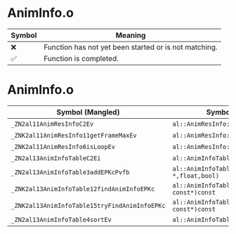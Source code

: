 # AnimInfo.o
| Symbol | Meaning 
| ------------- | ------------- 
| :x: | Function has not yet been started or is not matching. 
| :white_check_mark: | Function is completed. 


# AnimInfo.o
| Symbol (Mangled) | Symbol (Demangled) | Decompiled? |
| ------------- |  ------------- | ------------- |
| `_ZN2al11AnimResInfoC2Ev` | `al::AnimResInfo::AnimResInfo(void)` | :white_check_mark: |
| `_ZNK2al11AnimResInfo11getFrameMaxEv` | `al::AnimResInfo::getFrameMax(void)const` | :white_check_mark: |
| `_ZNK2al11AnimResInfo6isLoopEv` | `al::AnimResInfo::isLoop(void)const` | :white_check_mark: |
| `_ZN2al13AnimInfoTableC2Ei` | `al::AnimInfoTable::AnimInfoTable(int)` | :white_check_mark: |
| `_ZN2al13AnimInfoTable3addEPKcPvfb` | `al::AnimInfoTable::add(char const*,void *,float,bool)` | :white_check_mark: |
| `_ZNK2al13AnimInfoTable12findAnimInfoEPKc` | `al::AnimInfoTable::findAnimInfo(char const*)const` | :white_check_mark: |
| `_ZNK2al13AnimInfoTable15tryFindAnimInfoEPKc` | `al::AnimInfoTable::tryFindAnimInfo(char const*)const` | :white_check_mark: |
| `_ZN2al13AnimInfoTable4sortEv` | `al::AnimInfoTable::sort(void)` | :white_check_mark: |
